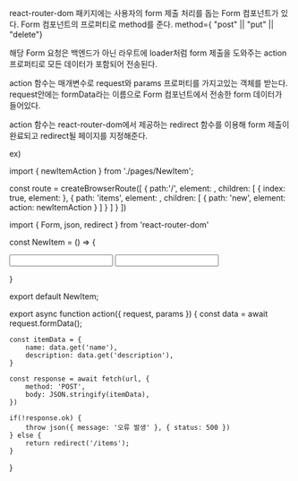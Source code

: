 react-router-dom 패키지에는 사용자의 form 제출 처리를 돕는 Form 컴포넌트가 있다.
Form 컴포넌트의 프로퍼티로 method를 준다. method={ "post" || "put" || "delete"}

해당 Form 요청은 백엔드가 아닌 라우트에 loader처럼 form 제출을 도와주는 action 프로퍼티로 모든 데이터가 포함되어 전송된다.

action 함수는 매개변수로 request와 params 프로퍼티를 가지고있는 객체를 받는다.
request안에는 formData라는 이름으로 Form 컴포넌트에서 전송한 form 데이터가 들어있다.

action 함수는 react-router-dom에서 제공하는 redirect 함수를 이용해 form 제출이 완료되고 redirect될 페이지를 지정해준다.

ex)
<!-- App 컴포넌트 -->
import { newItemAction } from './pages/NewItem';

const route = createBrowserRoute([
    {
        path:'/',
        element: <Layout />,
        children: [
            { index: true, element: <HomePage /> },
            {
                path: 'items',
                element: <ItemsPage />,
                children: [
                    {
                        path: 'new',
                        element: <NewItemPage />
                        action: newItemAction
                    }
                ]
            }
        ]
    }
])

<!-- NewItem 컴포넌트 -->
import { Form, json, redirect } from 'react-router-dom'

const NewItem = () => {
    <Form method="post">
        <input name="name" />
        <input name="description" />
    </Form>
}

export default NewItem;

export async function action({ request, params }) {
    const data = await request.formData();

    const itemData = {
        name: data.get('name'),
        description: data.get('description'),
    }

    const response = await fetch(url, {
        method: 'POST',
        body: JSON.stringify(itemData),
    })

    if(!response.ok) {
        throw json({ message: '오류 발생' }, { status: 500 })
    } else {
        return redirect('/items');
    }
}